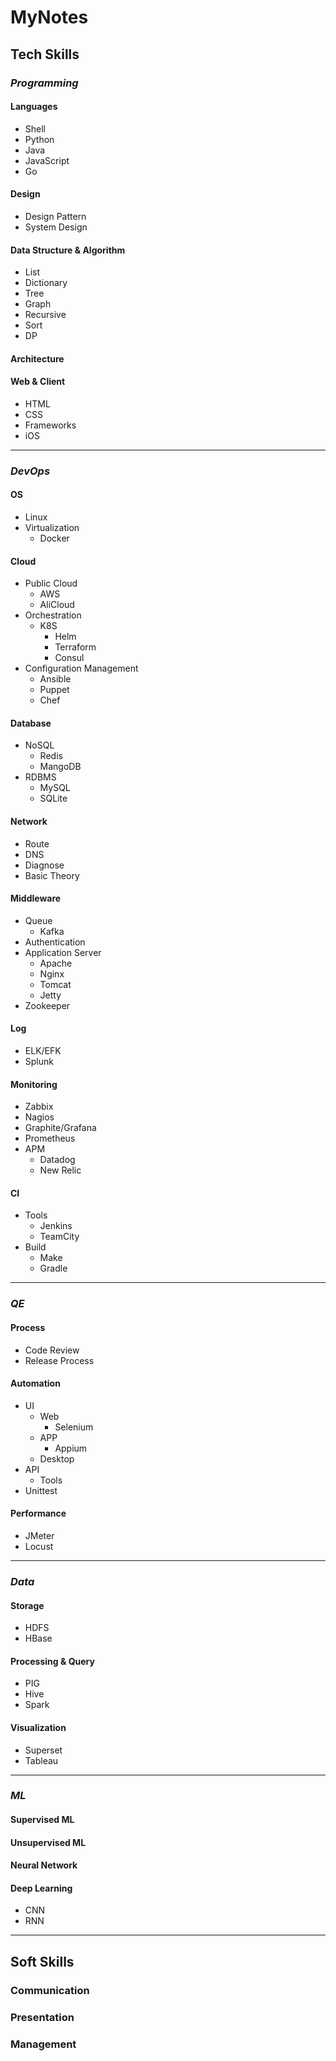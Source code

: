 # MyNotes

## Tech Skills

### *Programming*
#### Languages
* Shell
* Python
* Java
* JavaScript
* Go

#### Design
* Design Pattern
* System Design
  
#### Data Structure & Algorithm
* List
* Dictionary
* Tree
* Graph
* Recursive
* Sort
* DP

#### Architecture

#### Web & Client
* HTML
* CSS
* Frameworks
* iOS

----------------------------

### *DevOps*
#### OS
* Linux
* Virtualization
  * Docker
#### Cloud
* Public Cloud
  * AWS
  * AliCloud
* Orchestration
  * K8S
    * Helm
    * Terraform
    * Consul
* Configuration Management
  * Ansible
  * Puppet
  * Chef
#### Database
* NoSQL
  * Redis
  * MangoDB
* RDBMS
  * MySQL
  * SQLite
#### Network
* Route
* DNS
* Diagnose
* Basic Theory
#### Middleware
* Queue
  * Kafka
* Authentication
* Application Server
  * Apache
  * Nginx
  * Tomcat
  * Jetty
* Zookeeper
#### Log
* ELK/EFK
* Splunk
#### Monitoring
* Zabbix
* Nagios
* Graphite/Grafana
* Prometheus
* APM
  * Datadog
  * New Relic
#### CI
* Tools
  * Jenkins
  * TeamCity
* Build
  * Make
  * Gradle

----------------------------

### *QE*
#### Process
* Code Review
* Release Process
#### Automation
* UI
  * Web
    * Selenium
  * APP
    * Appium
  * Desktop
* API
  * Tools
* Unittest
#### Performance
* JMeter
* Locust

----------------------------

### *Data*
#### Storage
* HDFS
* HBase
#### Processing & Query
* PIG
* Hive
* Spark
#### Visualization
* Superset
* Tableau

----------------------------

### *ML*
#### Supervised ML
#### Unsupervised ML
#### Neural Network
#### Deep Learning
* CNN
* RNN

----------------------------

## Soft Skills
### Communication
### Presentation
### Management